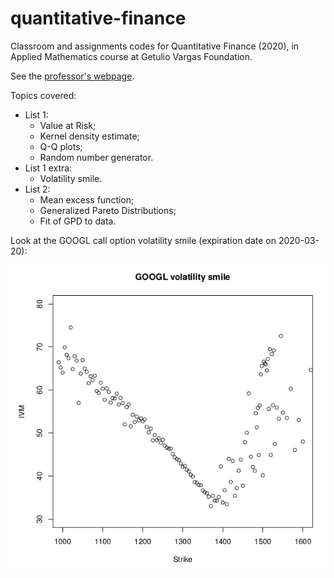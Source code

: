 # quantitative-finance

Classroom and assignments codes for Quantitative Finance (2020), in Applied Mathematics course at Getulio Vargas Foundation.

See the [professor's webpage](https://sites.google.com/site/rodrigodossantostargino/teaching/statsecofgvbsc2020).

Topics covered:

- List 1:
  - Value at Risk;
  - Kernel density estimate;
  - Q-Q plots;
  - Random number generator.
- List 1 extra:
  - Volatility smile.
- List 2:
  - Mean excess function;
  - Generalized Pareto Distributions;
  - Fit of GPD to data.

Look at the GOOGL call option volatility smile (expiration date on 2020-03-20):

![](https://github.com/lucasresck/quantitative-finance/blob/master/list_1_extra/volatility_smile.png?raw=true)
